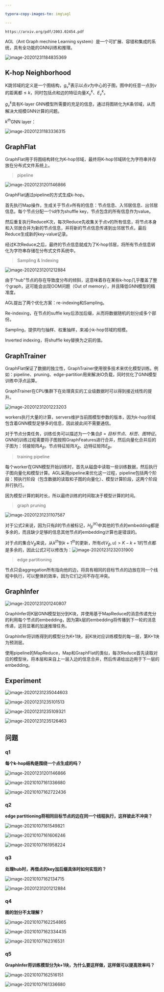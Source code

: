 ```yaml
---

typora-copy-images-to: img\agl

---
```


```pdf
https://arxiv.org/pdf/2003.02454.pdf
```



AGL（Ant Graph mechine Learning system）是一个可扩展、容错和集成的系统，具有全功能的GNN训练和推理。





![image-20201231184835369](img/agl/image-20201231184835369.png)





## K-hop Neighborhood



K跳邻域的定义是一个图结构，$g_v^k$表示以点$v$为中心的子图，图中的任意一点到$v$的距离都$\le k$，同时包括点和边的特征向量$X_v^k 、E_v^k$。

$g_v^k$具有K-layer GNN模型所需要的充足的信息，通过将图转化为K条邻域，从而解决大规模GNN计算的问题。



$k^{th}$GNN layer：

![image-20201231183336315](img/agl/image-20201231183336315.png)





## GraphFlat

GraphFlat用于将图结构转化为K-hop邻域，最终将K-hop邻域转化为字符串并存放在分布式文件系统上。



> pipeline

![image-20201231201146866](img/agl/image-20201231201146866.png)

GraphFlat通过pipeline的方式生成k-hop。

首先执行Map操作，生成关于节点$v$所有的信息：节点信息、入邻居信息、出邻居信息。每个节点分配一个id作为shuffle key，节点包含的所有信息作为value。

然后重复执行ReduceK次，每次Reduce先收集关于点$v$的所有信息，将节点本身和入邻居合并为新的节点信息，并将新的节点信息传递到出邻居节点，最后Reduce生成新的key-value记录。

经过K次Reduce之后，最终的节点信息就成为了K-hop邻居，将所有节点信息转化为字符串存储在分布式文件系统中。





> Sampling & Indexing

![image-20201231201212884](img/agl/image-20201231201212884.png)



由于"hub"节点的存在导致度分布的倾斜，这意味着存在某些k-hop几乎覆盖了整个graph，这可能会出现OOM问题（Out of memory），并且降低GNN模型的精准度。

AGL提出了两个优化方案：re-indexing和Sampling。

Re-indexing，在节点的suffle key后添加后缀，从而将数据随机的划分成多个部份。

Sampling，提供均匀抽样、权重抽样，来减小k-hop邻域的规模。

Inverted indexing，将shuffle key替换为之前的值。





## GraphTrainer

GraphFlat保证了数据的独立性，GraphTrainer使用很多技术来优化模型训练。例如：pipeline、pruning、edge-partition用来解决IO负载，同时优化了GNN模型训练中浮点运算。

GraphTrainer在CPU集群下在处理真实的工业级数据时可以得到接近线性的提升。

![image-20201231201223203](img/agl/image-20201231201223203.png)



workers执行大量的计算，servers维护当前图模型参数的版本，因为k-hop邻域包含着GNN模型足够多的信息，因此彼此间不需要通信。

对于节点分类任务，训练任务可以描述为一个集合$\beta={目标节点、标签、图特征}$。GNN的训练过程需要将子图按照GraphFeatures进行合并，然后向量化合并后的子图为：邻接矩阵$A_\beta$，节点特征矩阵$X_\beta$、边特征矩阵$E_\beta$。



> training pipeline

每个worker在GNN模型开始训练时，首先从磁盘中读取一些训练数据，然后执行子图向量化和模型计算。AGL采用pipeline来优化这一过程，pipeline包括两个阶段：预执行阶段（包含数据的读取和子图的向量化）、模型计算阶段，这两个阶段并行执行。

因为模型计算的耗时长，所以最终训练的时间取决于模型计算的时间。





> graph pruning

![image-20201231231107587](img/agl/image-20201231231107587.png)

对于公式2来说，因为只有$\beta$的节点被标记，$H_\beta^{(K)}$中其他的节点的embedding都是多余的，而且缺少足够的信息其他节点的embedding计算也是错误的。

对于点的集合$V_\beta$来说，从$k^{th}$到${k+1}^{th}$的更新，所有$d(V_\beta,u) > K - k + 1$的节点都是多余的，因此公式2可以修改为：![image-20201231232031900](img/agl/image-20201231232031900.png)



> edge partitioning

节点只会aggregation所有指向他的边，将具有相同的目标节点的边放在同一个线程中执行，可以整体的效率，因为它们之间不存在冲突。



## GraphInfer

![image-20201231201240807](img/agl/image-20201231201240807.png)

GraphInfer将K层GNN模型划分到K块，并使用基于MapReduce的消息传递充分的利用每个节点的embedding，因为第k层的embedding将传播到下一轮的消息传递，这将显著的加速推理任务。



GraphInfer将训练得到的模型分为K+1块，前K块对应训练模型的每一层，第K+1块为预测层。

使用pipeline的MapReduce，Map和GraphFlat的类似，每次Reduce首先读取对应的模型块，将本层和来自上一层入边的信息合并，然后传递给出边用于下一层的embedding。





## Experiment

![image-20201231235044603](img/agl/image-20201231235044603.png)





![image-20201231235101513](img/agl/image-20201231235101513.png)



![image-20201231235109321](img/agl/image-20201231235109321.png)



![image-20201231235126463](img/agl/image-20201231235126463.png)







## 问题

### q1

**每个k-hop结构是围绕一个点生成的吗？**

![image-20201231201146866](img/agl/image-20201231201146866.png)

![image-20210107161336680](img/agl/image-20210107161336680.png)



![image-20210107162722436](img/agl/image-20210107162722436.png)





### q2

**edge partitioning将相同目标节点的边在同一个线程执行，这样彼此不冲突？**

![image-20210107161549821](img/agl/image-20210107161549821.png)

![image-20210107161606246](img/agl/image-20210107161606246.png)

![image-20210107161958224](img/agl/image-20210107161958224.png)



### q3

**处理hub时，再借点的key加后缀具体时如何实现的？**

![image-20210107162134715](img/agl/image-20210107162134715.png)

![image-20201231201212884](img/agl/image-20201231201212884.png)





### q4

**图的划分不太理解？**

![image-20210107162254865](img/agl/image-20210107162254865.png)

![image-20210107162334435](img/agl/image-20210107162334435.png)

![image-20210107162316531](img/agl/image-20210107162316531.png)



### q5

**GraphInfer将训练模型分为k+1块，为什么要这样做，这样做可以提高效率吗？**

![image-20210107162516151](img/agl/image-20210107162516151.png)

![image-20210107161336680](img/agl/image-20210107161336680.png)